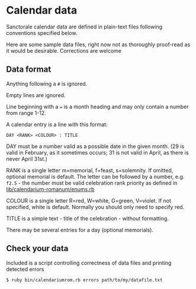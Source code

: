 # Calendar data

Sanctorale calendar data are defined in plain-text files following
conventions specified below.

Here are some sample data files, right now not as thoroughly proof-read
as it would be desirable. Corrections are welcome

## Data format

Anything following a ```#``` is ignored.

Empty lines are ignored.

Line beginning with a ```=``` is a month heading and may only contain
a number from range 1-12.

A calendar entry is a line with this format:

```
DAY <RANK> <COLOUR> : TITLE
```

DAY must be a number valid as a possible date in the given month.
(29 is valid in February, as it sometimes occurs;
31 is not valid in April, as there is never April 31st.)

RANK is a single letter m=memorial, f=feast, s=solemnity.
If omitted, optional memorial is default.
The letter can be followed by a number, e.g. ```f2.5``` - the number
must be valid celebration rank priority as defined in
[lib/calendarium-romanum/enums.rb](lib/calendarium-romanum/enums.rb)

COLOUR is a single letter R=red, W=white, G=green, V=violet.
If not specified, white is default.
Normally you should only need to specify red.

TITLE is a simple text - title of the celebration - without formatting.

There may be several entries for a day (optional memorials).

## Check your data

Included is a script controlling correctness of data files
and printing detected errors

```
$ ruby bin/calendariumrom.rb errors path/to/my/datafile.txt
```
